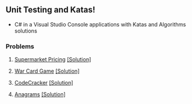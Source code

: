## Unit Testing and Katas!
- C# in a Visual Studio Console applications with Katas and Algorithms solutions

### Problems
1. [Supermarket Pricing](http://codekata.com/kata/kata01-supermarket-pricing/) [[Solution]](https://github.com/luayyounus/Xunit-Game-Kata/blob/master/SuperMarket-Pricing.md)

2. [War Card Game](https://www.wikiwand.com/en/War_(card_game)) [[Solution]](https://github.com/luayyounus/Xunit-Game-Kata/tree/master/WarCardGame)

3. [CodeCracker](http://codingdojo.org/kata/CodeCracker/) [[Solution]](https://github.com/luayyounus/Xunit-Game-Kata/tree/master/CodeCracker)

4. [Anagrams](http://codekata.com/kata/kata06-anagrams/) [[Solution]](https://github.com/luayyounus/Xunit-Game-Kata/tree/master/Anagrams)
